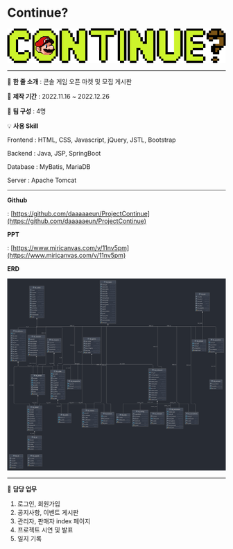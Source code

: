# Continue?


![logo.png](Images/logo.png)  

---

:loudspeaker: **한 줄 소개** : 콘솔 게임 오픈 마켓 및 모집 게시판

:speech_balloon: **제작 기간** : 2022.11.16 ~ 2022.12.26

:running: **팀 구성** : 4명

:bulb: **사용 Skill**

Frontend : HTML, CSS, Javascript, jQuery, JSTL, Bootstrap

Backend : Java, JSP, SpringBoot

Database : MyBatis, MariaDB

Server : Apache Tomcat

---

 **Github**

: [https://github.com/daaaaaeun/ProjectContinue](https://github.com/daaaaaeun/ProjectContinue)

 **PPT**

: [https://www.miricanvas.com/v/11nv5pm](https://www.miricanvas.com/v/11nv5pm)

 

 **ERD**
    
![ERD.png](Images/ERD.png)
    
---

:page_with_curl: **담당 업무**
1. 로그인, 회원가입
2. 공지사항, 이벤트 게시판
3. 관리자, 판매자 index 페이지
4. 프로젝트 시연 및 발표
5. 일지 기록

